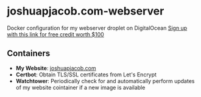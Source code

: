 # joshuapjacob.com-webserver
Docker configuration for my webserver droplet on DigitalOcean
[Sign up with this link for free credit worth $100](https://m.do.co/c/d1712c8dc6f3)

## Containers
- **My Website**: [joshuapjacob.com](https://github.com/joshuapjacob/joshuapjacob.com)
- **Certbot**: Obtain TLS/SSL certificates from Let's Encrypt 
- **Watchtower**: Periodically check for and automatically perform updates of my website cointainer if a new image is available 
